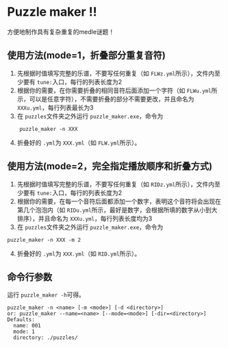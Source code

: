 # Puzzle maker !!

方便地制作具有复杂重复的medle谜题！

## 使用方法(mode=1，折叠部分重复音符)

1. 先根据时值填写完整的乐谱，不要写任何重复（如 `FLWz.yml`所示），文件内至少要有 `tune:`入口，每行的列表长度为2
2. 根据你的需要，在你需要折叠的相同音符后面添加一个字符（如 `FLWu.yml`所示，可以是任意字符），不需要折叠的部分不需要更改，并且命名为 `XXXu.yml`，每行列表最长为3
3. 在 `puzzles`文件夹之外运行 `puzzle_maker.exe`，命令为

```
	puzzle_maker -n XXX
```

4. 折叠好的 `.yml`为 `XXX.yml`（如 `FLW.yml`所示）。

## 使用方法(mode=2，完全指定播放顺序和折叠方式)

1. 先根据时值填写完整的乐谱，不要写任何重复（如 `RIDz.yml`所示），文件内至少要有 `tune:`入口，每行的列表长度为2
2. 根据你的需要，在每一个音符后面都添加一个数字，表明这个音符将会出现在第几个泡泡内（如 `RIDu.yml`所示，最好是数字，会根据所填的数字从小到大排序），并且命名为 `XXXu.yml`，每行列表长度均为3
3. 在 `puzzles`文件夹之外运行 `puzzle_maker.exe`，命令为

```
puzzle_maker -n XXX -m 2
```

4. 折叠好的 `.yml`为 `XXX.yml`（如 `RID.yml`所示）。

## 命令行参数

运行 `puzzle_maker -h`可得。

```
puzzle_maker -n <name> [-m <mode>] [-d <directory>]
or: puzzle_maker --name=<name> [--mode=<mode>] [-dir=<directory>]
Defaults:
  name: 001
  mode: 1
  directory: ./puzzles/
```
